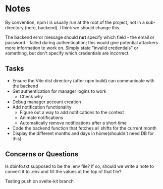 # Notes

By convention, npm i is usually run at the root of the project, not in a sub-directory (here, backend). I think we should change this.

The backend error message should **not** specify which field - the email or password - failed during authentication; this would give potential attackers more information to work on. Simply state "invalid credentials" or something, but don't specify which credentials are incorrect.

## Tasks

- Ensure the Vite dist directory (after npm build) can communicate with the backend
- Get authentication for manager logins to work
  - Check why 
- Debug manager account creation
- Add notification functionality
  - Figure out a way to add notifications to the context
  - Animate notifications
  - Automatically remove notifications after a short time
- Code the backend function that fetches all shifts for the current month
- Display the different months and days in home(shouldn't need DB for this)
## Concerns or Questions

Is dbinfo.txt supposed to be the .env file? If so, should we write a note to convert it to .env and fill the values at the top of that file?

Testing push on svelte-kit branch